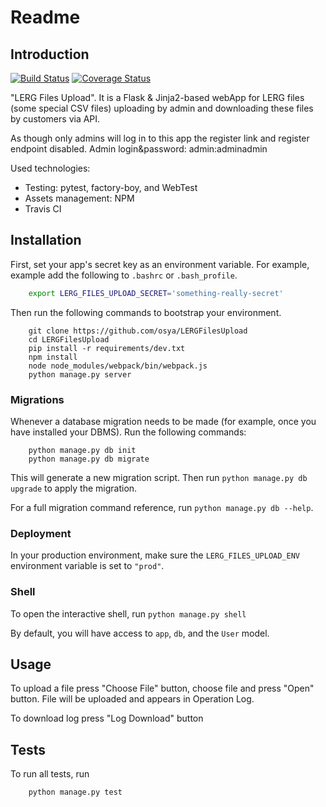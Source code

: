 # Readme

## Introduction

[![Build Status](https://travis-ci.org/osya/LERGFilesUpload.svg?branch=master)](https://travis-ci.org/osya/LERGFilesUpload/) [![Coverage Status](https://coveralls.io/repos/github/osya/LERGFilesUpload/badge.svg?branch=master)](https://coveralls.io/github/osya/LERGFilesUpload?branch=master)

"LERG Files Upload". It is a Flask & Jinja2-based webApp for LERG files (some special CSV files) uploading by admin and downloading these files by customers via API.

As though only admins will log in to this app the register link and register endpoint disabled. Admin login&password: admin:adminadmin

Used technologies:

- Testing: pytest, factory-boy, and WebTest
- Assets management: NPM
- Travis CI

## Installation

First, set your app's secret key as an environment variable. For example, example add the following to `.bashrc` or `.bash_profile`.

```bash
    export LERG_FILES_UPLOAD_SECRET='something-really-secret'
```

Then run the following commands to bootstrap your environment.

```shell
    git clone https://github.com/osya/LERGFilesUpload
    cd LERGFilesUpload
    pip install -r requirements/dev.txt
    npm install
    node node_modules/webpack/bin/webpack.js
    python manage.py server
```

### Migrations

Whenever a database migration needs to be made (for example, once you have installed your DBMS). Run the following commands:

```shell
    python manage.py db init
    python manage.py db migrate
```

This will generate a new migration script. Then run `python manage.py db upgrade` to apply the migration.

For a full migration command reference, run `python manage.py db --help`.

### Deployment

In your production environment, make sure the `LERG_FILES_UPLOAD_ENV` environment variable is set to `"prod"`.

### Shell

To open the interactive shell, run `python manage.py shell`

By default, you will have access to `app`, `db`, and the `User` model.

## Usage

To upload a file press "Choose File" button, choose file and press "Open" button. File will be uploaded and appears in Operation Log.

To download log press "Log Download" button

## Tests

To run all tests, run

```shell
    python manage.py test
```
